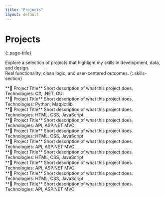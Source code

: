 ```yaml
---
title: "Projects"
layout: default
---
```


# Projects
{:.page-title}

Explore a selection of projects that highlight my skills in development, data, and design.  
Real functionality, clean logic, and user-centered outcomes.
{:.skills-section}

<div class="box-section">

<div class="project-card">
**🚧 Project Title**  
Short description of what this project does.  
Technologies: C#, .NET, GUI
</div>

<div class="project-card">
**🚧 Project Title**  
Short description of what this project does.  
Technologies: Python, Matplotlib
</div>

<div class="project-card">
**🚧 Project Title**  
Short description of what this project does.  
Technologies: HTML, CSS, JavaScript
</div>

<div class="project-card">
**🚧 Project Title**  
Short description of what this project does.  
Technologies: API, ASP.NET MVC
</div>

<div class="project-card">
**🚧 Project Title**  
Short description of what this project does.  
Technologies: HTML, CSS, JavaScript
</div>

<div class="project-card">
**🚧 Project Title**  
Short description of what this project does.  
Technologies: API, ASP.NET MVC
</div>

<div class="project-card">
**🚧 Project Title**  
Short description of what this project does.  
Technologies: HTML, CSS, JavaScript
</div>

<div class="project-card">
**🚧 Project Title**  
Short description of what this project does.  
Technologies: API, ASP.NET MVC
</div>

<div class="project-card">
**🚧 Project Title**  
Short description of what this project does.  
Technologies: HTML, CSS, JavaScript
</div>

<div class="project-card">
**🚧 Project Title**  
Short description of what this project does.  
Technologies: API, ASP.NET MVC
</div>

</div>
